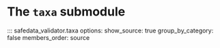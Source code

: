 # The `taxa` submodule

::: safedata_validator.taxa
    options:
        show_source: true
        group_by_category: false
        members_order: source
